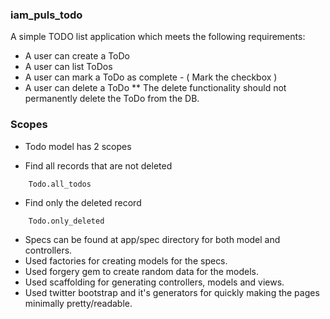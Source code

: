 ### iam_puls_todo

A simple TODO list application which meets the following requirements: 

* A user can create a ToDo
* A user can list ToDos
* A user can mark a ToDo as complete - ( Mark the checkbox )
* A user can delete a ToDo
 ** The delete functionality should not permanently delete the ToDo from the DB.

### Scopes

* Todo model has 2 scopes

* Find all records that are not deleted
````
	Todo.all_todos

````

* Find only the deleted record
````
	Todo.only_deleted

````

* Specs can be found at app/spec directory for both model and controllers. 
* Used factories for creating models for the specs. 
* Used forgery gem to create random data for the models. 
* Used scaffolding for generating controllers, models and views. 
* Used twitter bootstrap and it's generators for quickly making the pages minimally pretty/readable.
